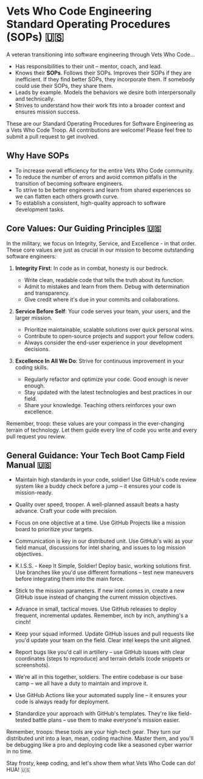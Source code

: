 # Vets Who Code Engineering Standard Operating Procedures (SOPs) 🇺🇸

A veteran transitioning into software engineering through Vets Who Code...

* Has responsibilities to their unit – mentor, coach, and lead.
* Knows their **SOPs**. Follows their SOPs. Improves their SOPs if they are inefficient. If they find better SOPs, they incorporate them. If somebody could use their SOPs, they share them.
* Leads by example. Models the behaviors we desire both interpersonally and technically.
* Strives to understand how their work fits into a broader context and ensures mission success.

These are our Standard Operating Procedures for Software Engineering as a Vets Who Code Troop. All contributions are welcome! Please feel free to submit a pull request to get involved.

## Why Have SOPs

* To increase overall efficiency for the entire Vets Who Code community.
* To reduce the number of errors and avoid common pitfalls in the transition of becoming software engineers.
* To strive to be better engineers and learn from shared experiences so we can flatten each others growth curve.
* To establish a consistent, high-quality approach to software development tasks.

## Core Values: Our Guiding Principles 🇺🇸

In the military, we focus on Integrity, Service, and Excellence - in that order. These core values are just as crucial in our mission to become outstanding software engineers:

1. **Integrity First**: In code as in combat, honesty is our bedrock. 
   - Write clean, readable code that tells the truth about its function.
   - Admit to mistakes and learn from them. Debug with determination and transparency.
   - Give credit where it's due in your commits and collaborations.

2. **Service Before Self**: Your code serves your team, your users, and the larger mission.
   - Prioritize maintainable, scalable solutions over quick personal wins.
   - Contribute to open-source projects and support your fellow coders.
   - Always consider the end-user experience in your development decisions.

3. **Excellence In All We Do**: Strive for continuous improvement in your coding skills.
   - Regularly refactor and optimize your code. Good enough is never enough.
   - Stay updated with the latest technologies and best practices in our field.
   - Share your knowledge. Teaching others reinforces your own excellence.

Remember, troop: these values are your compass in the ever-changing terrain of technology. Let them guide every line of code you write and every pull request you review.

## General Guidance: Your Tech Boot Camp Field Manual 🇺🇸

* Maintain high standards in your code, soldier! Use GitHub's code review system like a buddy check before a jump – it ensures your code is mission-ready.

* Quality over speed, trooper. A well-planned assault beats a hasty advance. Craft your code with precision.

* Focus on one objective at a time. Use GitHub Projects like a mission board to prioritize your targets.

* Communication is key in our distributed unit. Use GitHub's wiki as your field manual, discussions for intel sharing, and issues to log mission objectives.

* K.I.S.S. - Keep It Simple, Soldier! Deploy basic, working solutions first. Use branches like you'd use different formations – test new maneuvers before integrating them into the main force.

* Stick to the mission parameters. If new intel comes in, create a new GitHub issue instead of changing the current mission objectives.

* Advance in small, tactical moves. Use GitHub releases to deploy frequent, incremental updates. Remember, inch by inch, anything's a cinch!

* Keep your squad informed. Update GitHub issues and pull requests like you'd update your team on the field. Clear intel keeps the unit aligned.

* Report bugs like you'd call in artillery – use GitHub issues with clear coordinates (steps to reproduce) and terrain details (code snippets or screenshots).

* We're all in this together, soldiers. The entire codebase is our base camp – we all have a duty to maintain and improve it.

* Use GitHub Actions like your automated supply line – it ensures your code is always ready for deployment.

* Standardize your approach with GitHub's templates. They're like field-tested battle plans – use them to make everyone's mission easier.

Remember, troops: these tools are your high-tech gear. They turn our distributed unit into a lean, mean, coding machine. Master them, and you'll be debugging like a pro and deploying code like a seasoned cyber warrior in no time.

Stay frosty, keep coding, and let's show them what Vets Who Code can do! HUA! 🇺🇸
